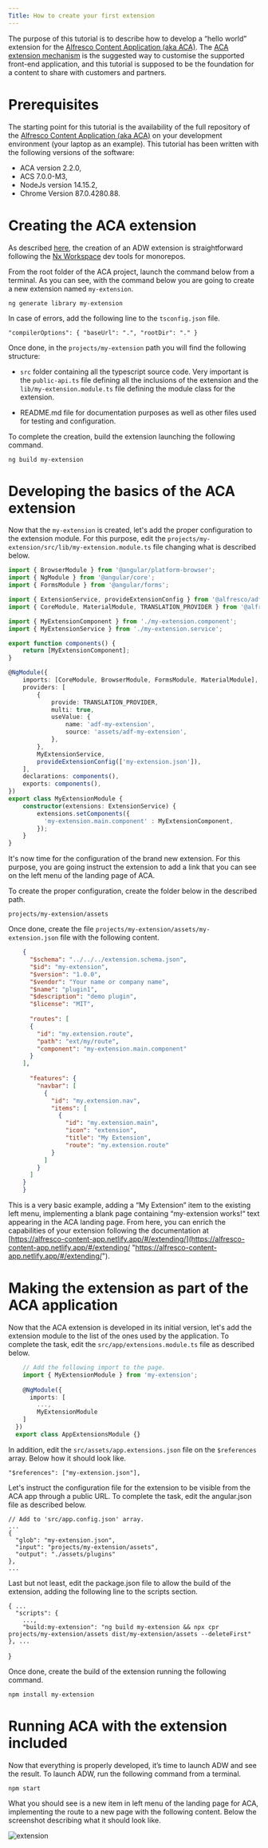 ```yaml
---
Title: How to create your first extension
---
```


The purpose of this tutorial is to describe how to develop a “hello world” extension for the [Alfresco Content Application (aka ACA)](https://github.com/Alfresco/alfresco-content-app "https://github.com/Alfresco/alfresco-content-app"). The [ACA extension mechanism](https://alfresco-content-app.netlify.app/#/extending/ "https://alfresco-content-app.netlify.app/#/extending/") is the suggested way to customise the supported front-end application, and this tutorial is supposed to be the foundation for a content to share with customers and partners.

# Prerequisites

The starting point for this tutorial is the availability of the full repository of the [Alfresco Content Application (aka ACA)](https://github.com/Alfresco/alfresco-content-app "https://github.com/Alfresco/alfresco-content-app") on your development environment (your laptop as an example). This tutorial has been written with the following versions of the software:
-   ACA version 2.2.0,
-   ACS 7.0.0-M3,
-   NodeJs version 14.15.2,
-   Chrome Version 87.0.4280.88.

# Creating the ACA extension

As described [here](https://github.com/Alfresco/alfresco-digital-workspace-app/blob/develop/docs/extending.md "https://github.com/Alfresco/alfresco-digital-workspace-app/blob/develop/docs/extending.md"), the creation of an ADW extension is straightforward following the [Nx Workspace](https://nx.dev/angular "https://nx.dev/angular") dev tools for monorepos.

From the root folder of the ACA project, launch the command below from a terminal. As you can see, with the command below you are going to create a new extension named `my-extension`.

    ng generate library my-extension

In case of errors, add the following line to the `tsconfig.json` file.  

    "compilerOptions": { "baseUrl": ".", "rootDir": "." }

Once done, in the `projects/my-extension` path you will find the following structure:

-   `src` folder containing all the typescript source code. Very important is the `public-api.ts` file defining all the inclusions of the extension and the `lib/my-extension.module.ts` file defining the module class for the extension.
    
-   README.md file for documentation purposes as well as other files used for testing and configuration.

To complete the creation, build the extension launching the following command.

    ng build my-extension

# Developing the basics of the ACA extension

Now that the `my-extension` is created, let's add the proper configuration to the extension module. For this purpose, edit the `projects/my-extension/src/lib/my-extension.module.ts` file changing what is described below.

```typescript
import { BrowserModule } from '@angular/platform-browser';
import { NgModule } from '@angular/core';
import { FormsModule } from '@angular/forms';

import { ExtensionService, provideExtensionConfig } from '@alfresco/adf-extensions';
import { CoreModule, MaterialModule, TRANSLATION_PROVIDER } from '@alfresco/adf-core';

import { MyExtensionComponent } from './my-extension.component';
import { MyExtensionService } from './my-extension.service';

export function components() {
    return [MyExtensionComponent];
}

@NgModule({
    imports: [CoreModule, BrowserModule, FormsModule, MaterialModule],
    providers: [
        {
            provide: TRANSLATION_PROVIDER,
            multi: true,
            useValue: {
                name: 'adf-my-extension',
                source: 'assets/adf-my-extension',
            },
        },
        MyExtensionService,
        provideExtensionConfig(['my-extension.json']),
    ],
    declarations: components(),
    exports: components(),
})
export class MyExtensionModule {
    constructor(extensions: ExtensionService) {
        extensions.setComponents({
          'my-extension.main.component' : MyExtensionComponent,
        });
    }
}
```

It's now time for the configuration of the brand new extension. For this purpose, you are going instruct the extension to add a link that you can see on the left menu of the landing page of ACA.

To create the proper configuration, create the folder below in the described path.

    projects/my-extension/assets

Once done, create the file `projects/my-extension/assets/my-extension.json` file with the following content.

```json
    {
      "$schema": "../../../extension.schema.json",
      "$id": "my-extension",
      "$version": "1.0.0",
      "$vendor": "Your name or company name",
      "$name": "plugin1",
      "$description": "demo plugin",
      "$license": "MIT",
      
      "routes": [ 
      {
        "id": "my.extension.route",
        "path": "ext/my/route",
        "component": "my-extension.main.component"
      }
    ],
      
      "features": { 
        "navbar": [
          {
            "id": "my.extension.nav",
            "items": [
              {
                "id": "my.extension.main",
                "icon": "extension",
                "title": "My Extension",
                "route": "my.extension.route"
            } 
          ]
        }
      ]
    }
    }

```

This is a very basic example, adding a “My Extension” item to the existing left menu, implementing a blank page containing “my-extension works!“ text appearing in the ACA landing page. From here, you can enrich the capabilities of your extension following the documentation at [https://alfresco-content-app.netlify.app/#/extending/](https://alfresco-content-app.netlify.app/#/extending/ "https://alfresco-content-app.netlify.app/#/extending/").

# Making the extension as part of the ACA application

Now that the ACA extension is developed in its initial version, let's add the extension module to the list of the ones used by the application. To complete the task, edit the `src/app/extensions.module.ts` file as described below.

```typescript
    // Add the following import to the page.
    import { MyExtensionModule } from 'my-extension';
    
    @NgModule({
      imports: [
        ...,
        MyExtensionModule
    ]
  })
  export class AppExtensionsModule {}
```

In addition, edit the `src/assets/app.extensions.json` file on the `$references` array. Below how it should look like.

    "$references": ["my-extension.json"],

Let's instruct the configuration file for the extension to be visible from the ACA app through a public URL. To complete the task, edit the angular.json file as described below.

    // Add to 'src/app.config.json' array.
    ...
    {
      "glob": "my-extension.json",
      "input": "projects/my-extension/assets",
      "output": "./assets/plugins"
    },
    ...

Last but not least, edit the package.json file to allow the build of the extension, adding the following line to the scripts section.

    { ...
      "scripts": {
        ...,
        "build:my-extension": "ng build my-extension && npx cpr projects/my-extension/assets dist/my-extension/assets --deleteFirst"
    }, ...
  }

Once done, create the build of the extension running the following command.

    npm install my-extension

# Running ACA with the extension included

Now that everything is properly developed, it’s time to launch ADW and see the result. To launch ADW, run the following command from a terminal.

    npm start

What you should see is a new item in left menu of the landing page for ACA, implementing the route to a new page with the following content. Below the screenshot describing what it should look like.

![extension](../images/extension-01.png)
